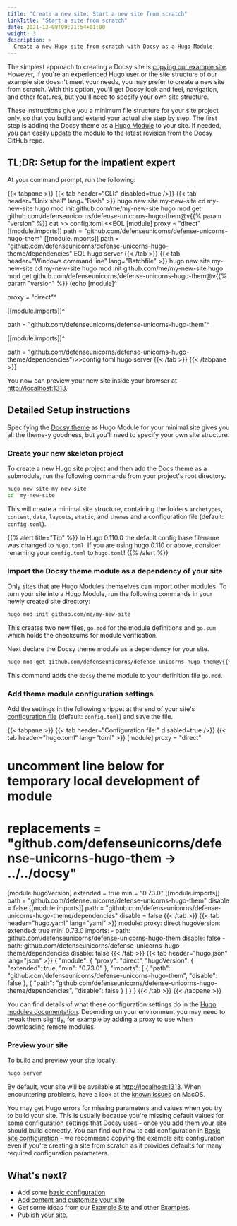 ```yaml
---
title: "Create a new site: Start a new site from scratch"
linkTitle: "Start a site from scratch"
date: 2021-12-08T09:21:54+01:00
weight: 3
description: >
  Create a new Hugo site from scratch with Docsy as a Hugo Module
---
```


The simplest approach to creating a Docsy site is [copying our example site](/docs/get-started/docsy-as-module/example-site-as-template/). However, if you're an experienced Hugo user or the site structure of our example site doesn't meet your needs, you may prefer to create a new site from scratch. With this option, you'll get Docsy look and feel, navigation, and other features, but you'll need to specify your own site structure.

These instructions give you a minimum file structure for your site project only, so that you build and extend your actual site step by step. The first step is adding the Docsy theme as a [Hugo Module](https://gohugo.io/hugo-modules/) to your site. If needed, you can easily [update](/docs/updating/) the module to the latest revision from the Docsy GitHub repo.

## TL;DR: Setup for the impatient expert

At your command prompt, run the following:

{{< tabpane >}}
{{< tab header="CLI:" disabled=true />}}
{{< tab header="Unix shell"  lang="Bash" >}}
hugo new site my-new-site
cd  my-new-site
hugo mod init github.com/me/my-new-site
hugo mod get github.com/defenseunicorns/defense-unicorns-hugo-them@v{{% param "version" %}}
cat >> config.toml <<EOL
[module]
proxy = "direct"
[[module.imports]]
path = "github.com/defenseunicorns/defense-unicorns-hugo-them"
[[module.imports]]
path = "github.com/defenseunicorns/defense-unicorns-hugo-theme/dependencies"
EOL
hugo server
{{< /tab >}}
{{< tab header="Windows command line" lang="Batchfile" >}}
hugo new site my-new-site
cd  my-new-site
hugo mod init github.com/me/my-new-site
hugo mod get github.com/defenseunicorns/defense-unicorns-hugo-them@v{{% param "version" %}}
(echo [module]^

proxy = "direct"^

[[module.imports]]^

path = "github.com/defenseunicorns/defense-unicorns-hugo-them"^

[[module.imports]]^

path = "github.com/defenseunicorns/defense-unicorns-hugo-theme/dependencies")>>config.toml
hugo server
{{< /tab >}}
{{< /tabpane >}}


You now can preview your new site inside your browser at [http://localhost:1313](http://localhost:1313/).

## Detailed Setup instructions

Specifying the [Docsy theme](https://github.com/defenseunicorns/defense-unicorns-hugo-them) as Hugo Module for your minimal site gives you all the theme-y goodness, but you'll need to specify your own site structure.

### Create your new skeleton project

To create a new Hugo site project and then add the Docs theme as a submodule, run the following commands from your project's root directory.

```bash
hugo new site my-new-site
cd  my-new-site
```

This will create a minimal site structure, containing the folders `archetypes`, `content`, `data`, `layouts`, `static`, and `themes` and a configuration file (default: `config.toml`).

{{% alert title="Tip" %}}
In Hugo 0.110.0 the default config base filename was changed to `hugo.toml`.
If you are using hugo 0.110 or above, consider renaming your `config.toml` to `hugo.toml`!
{{% /alert %}}

### Import the Docsy theme module as a dependency of your site

Only sites that are Hugo Modules themselves can import other modules. To turn your site into a Hugo Module, run the following commands in your newly created site directory:

```bash
hugo mod init github.com/me/my-new-site
```

This creates two new files, `go.mod` for the module definitions and `go.sum` which holds the checksums for module verification.

Next declare the Docsy theme module as a dependency for your site.

```bash
hugo mod get github.com/defenseunicorns/defense-unicorns-hugo-them@v{{% param "version" %}}
```

This command adds the `docsy` theme module to your definition file `go.mod`.

### Add theme module configuration settings

Add the settings in the following snippet at the end of your site's [configuration file] (default: `config.toml`) and save the file.

{{< tabpane >}}
{{< tab header="Configuration file:" disabled=true />}}
{{< tab header="hugo.toml"  lang="toml" >}}
[module]
  proxy = "direct"
  # uncomment line below for temporary local development of module
  # replacements = "github.com/defenseunicorns/defense-unicorns-hugo-them -> ../../docsy"
  [module.hugoVersion]
    extended = true
    min = "0.73.0"
  [[module.imports]]
    path = "github.com/defenseunicorns/defense-unicorns-hugo-them"
    disable = false
  [[module.imports]]
    path = "github.com/defenseunicorns/defense-unicorns-hugo-theme/dependencies"
    disable = false
{{< /tab >}}
{{< tab header="hugo.yaml" lang="yaml" >}}
module:
  proxy: direct
  hugoVersion:
    extended: true
    min: 0.73.0
  imports:
    - path: github.com/defenseunicorns/defense-unicorns-hugo-them
      disable: false
    - path: github.com/defenseunicorns/defense-unicorns-hugo-theme/dependencies
      disable: false
{{< /tab >}}
{{< tab header="hugo.json"  lang="json" >}}
{
  "module": {
    "proxy": "direct",
    "hugoVersion": {
      "extended": true,
      "min": "0.73.0"
    },
    "imports": [
      {
        "path": "github.com/defenseunicorns/defense-unicorns-hugo-them",
        "disable": false
      },
      {
        "path": "github.com/defenseunicorns/defense-unicorns-hugo-theme/dependencies",
        "disable": false
      }
    ]
  }
}
{{< /tab >}}
{{< /tabpane >}}

You can find details of what these configuration settings do in the [Hugo modules documentation](https://gohugo.io/hugo-modules/configuration/#module-config-top-level).
Depending on your environment you may need to tweak them slightly, for example by adding a proxy to use when downloading remote modules.

### Preview your site

To build and preview your site locally:

```bash
hugo server
```

By default, your site will be available at [http://localhost:1313](http://localhost:1313/). When encountering problems, have a look at the [known issues](/docs/get-started/known_issues/#macos) on MacOS.

You may get Hugo errors for missing parameters and values when you try to build your site. This is usually because you're missing default values for some configuration settings that Docsy uses - once you add them your site should build correctly. You can find out how to add configuration in [Basic site configuration](/docs/get-started/basic-configuration/) - we recommend copying the example site configuration even if you're creating a site from scratch as it provides defaults for many required configuration parameters.

## What's next?

* Add some [basic configuration](/docs/get-started/basic-configuration/)
* [Add content and customize your site](/docs/adding-content/)
* Get some ideas from our [Example Site](https://github.com/defenseunicorns/defense-unicorns-hugo-them-example) and other [Examples](/docs/examples/).
* [Publish your site](/docs/deployment/).

[configuration file]: https://gohugo.io/getting-started/configuration/#configuration-file
